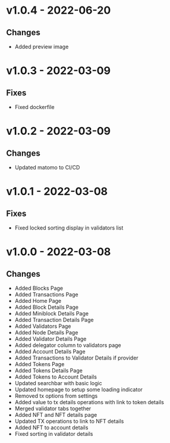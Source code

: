 # v1.0.4 - 2022-06-20

## Changes
- Added preview image

# v1.0.3 - 2022-03-09

## Fixes
- Fixed dockerfile

# v1.0.2 - 2022-03-09

## Changes
- Updated matomo to CI/CD

# v1.0.1 - 2022-03-08

## Fixes
- Fixed locked sorting display in validators list

# v1.0.0 - 2022-03-08

## Changes
- Added Blocks Page
- Added Transactions Page
- Added Home Page
- Added Block Details Page
- Added Miniblock Details Page
- Added Transaction Details Page
- Added Validators Page
- Added Node Details Page
- Added Validator Details Page
- Added delegator column to validators page
- Added Account Details Page
- Added Transactions to Validator Details if provider
- Added Tokens Page
- Added Tokens Details Page
- Added Tokens to Account Details
- Updated searchbar with basic logic
- Updated homepage to setup some loading indicator
- Removed tx options from settings
- Added value to tx details operations with link to token details
- Merged validator tabs together
- Added NFT and NFT details page
- Updated TX operations to link to NFT details
- Added NFT to account details
- Fixed sorting in validator details
